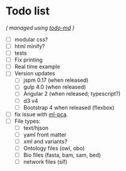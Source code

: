 # Todo list

_\( managed using [todo-md](https://github.com/Hypercubed/todo-md) \)_

- [ ] modular css?
- [ ] html minify?
- [ ] tests
- [ ] Fix printing
- [ ] Real time example
- [ ] Version updates
  - [ ] jspm 0.17 (when released)
  - [ ] gulp 4.0 (when released)
  - [ ] Angular 2 (when released; typescript?)
  - [ ] d3 v4
  - [ ] Bootstrap 4 when released (flexbox)
- [ ] fix issue with [ml-pca](https://github.com/mljs/pca/issues/8).
- [ ] File types:
  - [ ] text/hjson
  - [ ] yaml front matter
  - [ ] xml and variants?
  - [ ] Ontology files (owl, obo)
  - [ ] Bio files (fasta, bam, sam, bed)
  - [ ] network files (sif)
